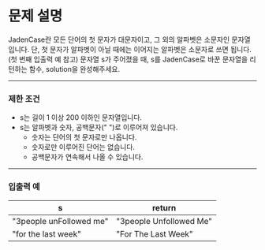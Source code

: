 # 문제 설명

JadenCase란 모든 단어의 첫 문자가 대문자이고, 그 외의 알파벳은 소문자인 문자열입니다. 단, 첫 문자가 알파벳이 아닐 때에는 이어지는 알파벳은 소문자로 쓰면 됩니다. (첫 번째 입출력 예 참고)
문자열 s가 주어졌을 때, s를 JadenCase로 바꾼 문자열을 리턴하는 함수, solution을 완성해주세요.

---

### 제한 조건

-   s는 길이 1 이상 200 이하인 문자열입니다.
-   s는 알파벳과 숫자, 공백문자(" ")로 이루어져 있습니다.
    -   숫자는 단어의 첫 문자로만 나옵니다.
    -   숫자로만 이루어진 단어는 없습니다.
    -   공백문자가 연속해서 나올 수 있습니다.

---

### 입출력 예

| s                       | return                  |
| ----------------------- | ----------------------- |
| "3people unFollowed me" | "3people Unfollowed Me" |
| "for the last week"     | "For The Last Week"     |
